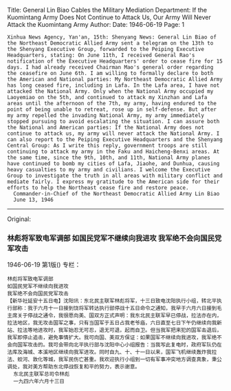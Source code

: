 Title: General Lin Biao Cables the Military Mediation Department: If the Kuomintang Army Does Not Continue to Attack Us, Our Army Will Never Attack the Kuomintang Army
Author:
Date: 1946-06-19
Page: 1

    Xinhua News Agency, Yan'an, 15th: Shenyang News: General Lin Biao of the Northeast Democratic Allied Army sent a telegram on the 13th to the Shenyang Executive Group, forwarded to the Peiping Executive Headquarters, stating: On June 11th, I received General Rao's notification of the Executive Headquarters' order to cease fire for 15 days. I had already received Chairman Mao's general order regarding the ceasefire on June 6th. I am willing to formally declare to both the American and National parties: My Northeast Democratic Allied Army has long ceased fire, including in Lafa. In the Lafa area, I have not attacked the National Army. Only when the National Army occupied my Laoyemiao on the 5th, and continued to attack my Xinzhan and Lafa areas until the afternoon of the 7th, my army, having endured to the point of being unable to retreat, rose up in self-defense. But after my army repelled the invading National Army, my army immediately stopped pursuing to avoid escalating the situation. I can assure both the National and American parties: If the National Army does not continue to attack us, my army will never attack the National Army. I can also report to the Peiping Executive Headquarters and the Shenyang Central Group: As I write this reply, government troops are still continuing to attack my army in the Faku and Haicheng-Benxi areas. At the same time, since the 9th, 10th, and 11th, National Army planes have continued to bomb my cities of Lafa, Jiaohe, and Dunhua, causing heavy casualties to my army and civilians. I welcome the Executive Group to investigate the truth in all areas with military conflict and mediate fairly. I express my gratitude to the American side for their efforts to help the Northeast cease fire and restore peace.
      Commander-in-Chief of the Northeast Democratic Allied Army Lin Biao
      June 13, 1946



<hr /> 

Original: 


### 林彪将军致电军调部  如国民党军不继续向我进攻  我军绝不会向国民党军攻击

1946-06-19
第1版()
专栏：

    林彪将军致电军调部
    如国民党军不继续向我进攻
    我军绝不会向国民党军攻击
    【新华社延安十五日电】沈阳讯：东北民主联军林彪将军，十三日致电沈阳执行小组，转北平执行部称：我于六月十一日接到饶将军转达执行部停战十五日命令之通知，我早于六月六日接到毛主席关于停战之通令，我很愿向美、国双方正式声明：我东北民主联军早已停战，拉法亦在内，拉法地区，我无攻击国军之事，只有当国军于五日占我老爷庙，六日直至七日下午仍继续向我新站、拉法等地进攻时，我军始忍无可忍，退无可退，起而自卫。但当我军把来犯的国军击退后，我军即停止追击，避免事情扩大。我可向国、美双方保证：如果国军不继续向我进攻，我军绝不会向国军攻击的。我可会带向北平执行部与沈阳中心小组报告：当我写此复电时，政府军队仍在法库及海城、本溪地区继续向我军进攻。同时自九、十、十一日以来，国军飞机继续轰炸我拉法、蛟河、敦化等城，我军民伤亡甚重。我欢迎执行小组到一切有军事冲突地方调查真象，秉公调处，我对美方帮助东北停战恢复和平的努力，表示谢意。
      东北民主联军总司令林彪
      一九四六年六月十三日
